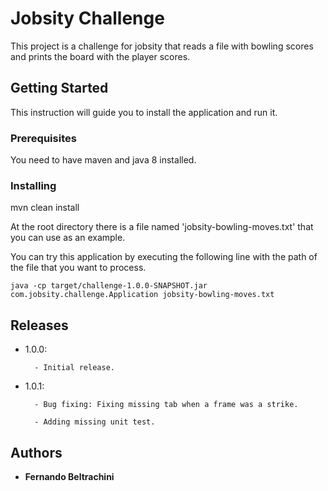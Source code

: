 # Jobsity Challenge

This project is a challenge for jobsity that reads a file with bowling scores and prints the board with the player scores.

## Getting Started

This instruction will guide you to install the application and run it.

### Prerequisites

You need to have maven and java 8 installed.

### Installing

mvn clean install

At the root directory there is a file named 'jobsity-bowling-moves.txt' that you can use as an example.

You can try this application by executing the following line with the path of the file that you want to process.

```
java -cp target/challenge-1.0.0-SNAPSHOT.jar com.jobsity.challenge.Application jobsity-bowling-moves.txt
```

## Releases

- 1.0.0: 

        - Initial release.

- 1.0.1:

        - Bug fixing: Fixing missing tab when a frame was a strike.
        
        - Adding missing unit test.

## Authors

* **Fernando Beltrachini**
